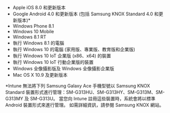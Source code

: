 
- Apple iOS 8.0 和更新版本
- Google Android 4.0 和更新版本 (包括 Samsung KNOX Standard 4.0 和更新版本)*
- Windows Phone 8.1
- Windows 10 Mobile 
- Windows 8.1 RT
- 執行 Windows 8.1 的電腦
- 執行 Windows 10 的電腦 (家用版、專業版、教育版和企業版)
- 執行 Windows 10 IoT 企業版 (x86、x64) 的裝置
- 執行 Windows 10 IoT 行動企業版的裝置
- Windows 全像攝影版及 Windows 全像攝影企業版
- Mac OS X 10.9 及更新版本

*Intune 無法將下列 Samsung Galaxy Ace 手機型號以 Samsung KNOX Standard 裝置形式進行管理：SM-G313HU、SM-G313HY、SM-G313M、SM-G313MY 及 SM-G313U。 當您向 Intune 註冊這些裝置時，系統會將以標準 Android 裝置形式來進行管理。 如需詳細資訊，請參閱 Samsung KNOX 網站。


<!--HONumber=Dec16_HO3-->


